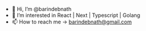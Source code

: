 - 👋 Hi, I’m @barindebnath
- 👀 I’m interested in React | Next | Typescript | Golang
- 📫 How to reach me -> barindebnath@gmail.com

<!---
barindebnath/barindebnath is a ✨ special ✨ repository because its `README.md` (this file) appears on your GitHub profile.
You can click the Preview link to take a look at your changes.
- 🌱 I’m currently learning ...
- 💞️ I’m looking to collaborate on ...
--->
